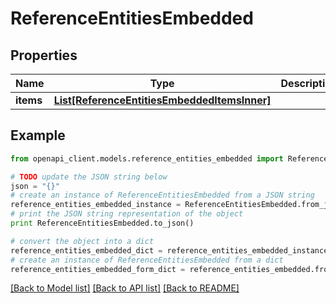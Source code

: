 # ReferenceEntitiesEmbedded


## Properties
Name | Type | Description | Notes
------------ | ------------- | ------------- | -------------
**items** | [**List[ReferenceEntitiesEmbeddedItemsInner]**](ReferenceEntitiesEmbeddedItemsInner.md) |  | [optional] 

## Example

```python
from openapi_client.models.reference_entities_embedded import ReferenceEntitiesEmbedded

# TODO update the JSON string below
json = "{}"
# create an instance of ReferenceEntitiesEmbedded from a JSON string
reference_entities_embedded_instance = ReferenceEntitiesEmbedded.from_json(json)
# print the JSON string representation of the object
print ReferenceEntitiesEmbedded.to_json()

# convert the object into a dict
reference_entities_embedded_dict = reference_entities_embedded_instance.to_dict()
# create an instance of ReferenceEntitiesEmbedded from a dict
reference_entities_embedded_form_dict = reference_entities_embedded.from_dict(reference_entities_embedded_dict)
```
[[Back to Model list]](../README.md#documentation-for-models) [[Back to API list]](../README.md#documentation-for-api-endpoints) [[Back to README]](../README.md)


